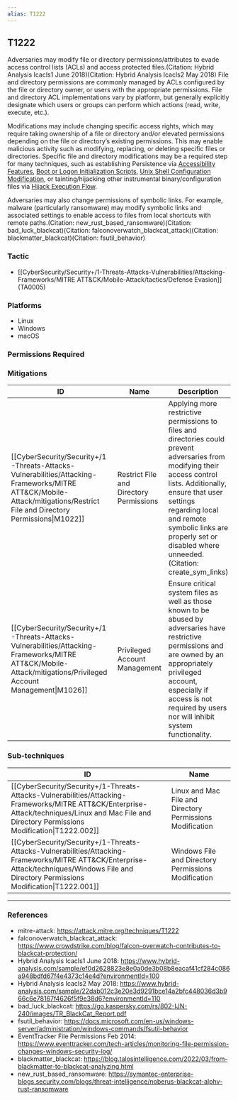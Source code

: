 ```yaml
---
alias: T1222
---
```


## T1222

Adversaries may modify file or directory permissions/attributes to evade access control lists (ACLs) and access protected files.(Citation: Hybrid Analysis Icacls1 June 2018)(Citation: Hybrid Analysis Icacls2 May 2018) File and directory permissions are commonly managed by ACLs configured by the file or directory owner, or users with the appropriate permissions. File and directory ACL implementations vary by platform, but generally explicitly designate which users or groups can perform which actions (read, write, execute, etc.).

Modifications may include changing specific access rights, which may require taking ownership of a file or directory and/or elevated permissions depending on the file or directory’s existing permissions. This may enable malicious activity such as modifying, replacing, or deleting specific files or directories. Specific file and directory modifications may be a required step for many techniques, such as establishing Persistence via [Accessibility Features](https://attack.mitre.org/techniques/T1546/008), [Boot or Logon Initialization Scripts](https://attack.mitre.org/techniques/T1037), [Unix Shell Configuration Modification](https://attack.mitre.org/techniques/T1546/004), or tainting/hijacking other instrumental binary/configuration files via [Hijack Execution Flow](https://attack.mitre.org/techniques/T1574).

Adversaries may also change permissions of symbolic links. For example, malware (particularly ransomware) may modify symbolic links and associated settings to enable access to files from local shortcuts with remote paths.(Citation: new_rust_based_ransomware)(Citation: bad_luck_blackcat)(Citation: falconoverwatch_blackcat_attack)(Citation: blackmatter_blackcat)(Citation: fsutil_behavior) 


### Tactic
- [[CyberSecurity/Security+/1-Threats-Attacks-Vulnerabilities/Attacking-Frameworks/MITRE ATT&CK/Mobile-Attack/tactics/Defense Evasion]] (TA0005)

### Platforms
- Linux
- Windows
- macOS

### Permissions Required

### Mitigations

| ID | Name | Description |
| --- | --- | --- |
| [[CyberSecurity/Security+/1-Threats-Attacks-Vulnerabilities/Attacking-Frameworks/MITRE ATT&CK/Mobile-Attack/mitigations/Restrict File and Directory Permissions\|M1022]] | Restrict File and Directory Permissions | Applying more restrictive permissions to files and directories could prevent adversaries from modifying their access control lists. Additionally, ensure that user settings regarding local and remote symbolic links are properly set or disabled where unneeded.(Citation: create_sym_links) |
| [[CyberSecurity/Security+/1-Threats-Attacks-Vulnerabilities/Attacking-Frameworks/MITRE ATT&CK/Mobile-Attack/mitigations/Privileged Account Management\|M1026]] | Privileged Account Management | Ensure critical system files as well as those known to be abused by adversaries have restrictive permissions and are owned by an appropriately privileged account, especially if access is not required by users nor will inhibit system functionality. |

### Sub-techniques

| ID | Name |
| --- | --- |
| [[CyberSecurity/Security+/1-Threats-Attacks-Vulnerabilities/Attacking-Frameworks/MITRE ATT&CK/Enterprise-Attack/techniques/Linux and Mac File and Directory Permissions Modification\|T1222.002]] | Linux and Mac File and Directory Permissions Modification |
| [[CyberSecurity/Security+/1-Threats-Attacks-Vulnerabilities/Attacking-Frameworks/MITRE ATT&CK/Enterprise-Attack/techniques/Windows File and Directory Permissions Modification\|T1222.001]] | Windows File and Directory Permissions Modification |


---
### References

- mitre-attack: https://attack.mitre.org/techniques/T1222
- falconoverwatch_blackcat_attack: https://www.crowdstrike.com/blog/falcon-overwatch-contributes-to-blackcat-protection/
- Hybrid Analysis Icacls1 June 2018: https://www.hybrid-analysis.com/sample/ef0d2628823e8e0a0de3b08b8eacaf41cf284c086a948bdfd67f4e4373c14e4d?environmentId=100
- Hybrid Analysis Icacls2 May 2018: https://www.hybrid-analysis.com/sample/22dab012c3e20e3d9291bce14a2bfc448036d3b966c6e78167f4626f5f9e38d6?environmentId=110
- bad_luck_blackcat: https://go.kaspersky.com/rs/802-IJN-240/images/TR_BlackCat_Report.pdf
- fsutil_behavior: https://docs.microsoft.com/en-us/windows-server/administration/windows-commands/fsutil-behavior
- EventTracker File Permissions Feb 2014: https://www.eventtracker.com/tech-articles/monitoring-file-permission-changes-windows-security-log/
- blackmatter_blackcat: https://blog.talosintelligence.com/2022/03/from-blackmatter-to-blackcat-analyzing.html
- new_rust_based_ransomware: https://symantec-enterprise-blogs.security.com/blogs/threat-intelligence/noberus-blackcat-alphv-rust-ransomware
